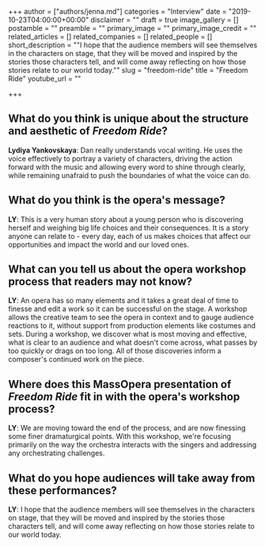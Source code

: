 +++
author = ["authors/jenna.md"]
categories = "Interview"
date = "2019-10-23T04:00:00+00:00"
disclaimer = ""
draft = true
image_gallery = []
postamble = ""
preamble = ""
primary_image = ""
primary_image_credit = ""
related_articles = []
related_companies = []
related_people = []
short_description = "\"I hope that the audience members will see themselves in the characters on stage, that they will be moved and inspired by the stories those characters tell, and will come away reflecting on how those stories relate to our world today.\""
slug = "freedom-ride"
title = "Freedom Ride"
youtube_url = ""

+++
## What do you think is unique about the structure and aesthetic of _Freedom Ride_?

**Lydiya Yankovskaya**: Dan really understands vocal writing. He uses the voice effectively to portray a variety of characters, driving the action forward with the music and allowing every word to shine through clearly, while remaining unafraid to push the boundaries of what the voice can do.

## What do you think is the opera's message?

**LY**: This is a very human story about a young person who is discovering herself and weighing big life choices and their consequences. It is a story anyone can relate to - every day, each of us makes choices that affect our opportunities and impact the world and our loved ones.

## What can you tell us about the opera workshop process that readers may not know?

**LY**: An opera has so many elements and it takes a great deal of time to finesse and edit a work so it can be successful on the stage. A workshop allows the creative team to see the opera in context and to gauge audience reactions to it, without support from production elements like costumes and sets. During a workshop, we discover what is most moving and effective, what is clear to an audience and what doesn't come across, what passes by too quickly or drags on too long. All of those discoveries inform a composer's continued work on the piece.

## Where does this MassOpera presentation of _Freedom Ride_ fit in with the opera's workshop process?

**LY**: We are moving toward the end of the process, and are now finessing some finer dramaturgical points. With this workshop, we're focusing primarily on the way the orchestra interacts with the singers and addressing any orchestrating challenges.

## What do you hope audiences will take away from these performances?

**LY**: I hope that the audience members will see themselves in the characters on stage, that they will be moved and inspired by the stories those characters tell, and will come away reflecting on how those stories relate to our world today.